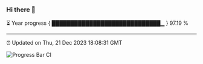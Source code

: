 ### Hi there 👋

⏳ Year progress { █████████████████████████████▁ } 97.19 %

---

⏰ Updated on Thu, 21 Dec 2023 18:08:31 GMT

![Progress Bar CI](https://github.com/Shyam-Makwana/GitHub-Actions-Demo/workflows/Progress%20Bar%20CI/badge.svg)

